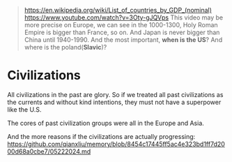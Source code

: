 > https://en.wikipedia.org/wiki/List_of_countries_by_GDP_(nominal)
> https://www.youtube.com/watch?v=3Oty-gJQVps
> This video may be more precise on Europe, we can see in the 1000-1300, Holy Roman Empire is bigger than France, so on. And Japan is never bigger than China until 1940-1990. And the most important, **when is the US**? And where is the poland(**Slavic**)?


# Civilizations

All civilizations in the past are glory. So if we treated all past civilizations as the currents and without kind intentions, they must not have a superpower like the U.S.

The cores of past civilization groups were all in the Europe and Asia.


And the more reasons if the civilizations are actually progressing:
https://github.com/qianxliu/memory/blob/8454c17445ff5ac4e323bd1ff7d2000d68a0cbe7/05222024.md